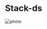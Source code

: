 # Stack-ds
![photo](https://github.com/alpersener/custom-stack-ds/assets/69325145/c29fda0a-266a-4b36-9132-3b49e2be0ab1)

